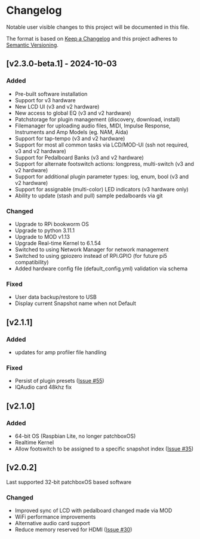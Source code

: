 # Changelog
Notable user visible changes to this project will be documented in this file.

The format is based on [Keep a Changelog](http://keepachangelog.com/en/1.0.0/)
and this project adheres to [Semantic Versioning](http://semver.org/spec/v2.0.0.html).

## [v2.3.0-beta.1] - 2024-10-03
### Added
- Pre-built software installation
- Support for v3 hardware
- New LCD UI (v3 and v2 hardware)
- New access to global EQ (v3 and v2 hardware)
- Patchstorage for plugin management (discovery, download, install)
- Filemanager for uploading audio files, MIDI, Impulse Response, Instruments and Amp Models (eg. NAM, Aida)
- Support for tap-tempo (v3 and v2 hardware)
- Support for most all common tasks via LCD/MOD-UI (ssh not required, v3 and v2 hardware)
- Support for Pedalboard Banks (v3 and v2 hardware)
- Support for alternate footswitch actions: longpress, multi-switch (v3 and v2 hardware)
- Support for additional plugin parameter types: log, enum, bool (v3 and v2 hardware)
- Support for assignable (multi-color) LED indicators (v3 hardware only)
- Ability to update (stash and pull) sample pedalboards via git
 
### Changed
- Upgrade to RPi bookworm OS
- Upgrade to python 3.11.1
- Upgrade to MOD v1.13
- Upgrade Real-time Kernel to 6.1.54
- Switched to using Network Manager for network management
- Switched to using gpiozero instead of RPi.GPIO (for future pi5 compatibility)
- Added hardware config file (default_config.yml) validation via schema

### Fixed
- User data backup/restore to USB
- Display current Snapshot name when not Default

## [v2.1.1]
### Added
- updates for amp profiler file handling

### Fixed
- Persist of plugin presets ([Issue #55](https://github.com/TreeFallSound/pi-stomp/issues/55))
- IQAudio card 48khz fix

## [v2.1.0]
### Added
- 64-bit OS (Raspbian Lite, no longer patchboxOS)
- Realtime Kernel
- Allow footswitch to be assigned to a specific snapshot index ([Issue #35](https://github.com/TreeFallSound/pi-stomp/issues/35))

## [v2.0.2]
Last supported 32-bit patchboxOS based software
### Changed
- Improved sync of LCD with pedalboard changed made via MOD
- WiFi performance improvements
- Alternative audio card support
- Reduce memory reserved for HDMI ([Issue #30](https://github.com/TreeFallSound/pi-stomp/issues/30))
